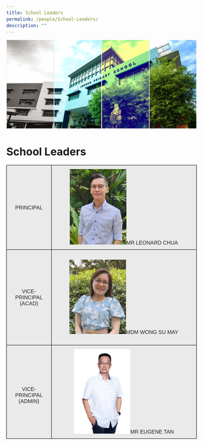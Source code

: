 ```yaml
---
title: School Leaders
permalink: /people/School-Leaders/
description: ""
---
```

![](/images/Banner.png)

School Leaders
==============

<style type="text/css">
.tg  {border-collapse:collapse;border-spacing:0;}
.tg td{border-color:black;border-style:solid;border-width:1px;font-family:Arial, sans-serif;font-size:14px;
  overflow:hidden;padding:10px 5px;word-break:normal;}
.tg th{border-color:black;border-style:solid;border-width:1px;font-family:Arial, sans-serif;font-size:14px;
  font-weight:normal;overflow:hidden;padding:10px 5px;word-break:normal;}
.tg .tg-ii8k{background-color:#EAEAEA;color:#222;text-align:center;vertical-align:top}
.tg .tg-ku5w{background-color:#EAEAEA;color:#222;text-align:center;vertical-align:middle}
</style>
<table class="tg">
<thead>
  <tr>
    <th class="tg-ku5w"><span style="color:#222;background-color:#EAEAEA">PRINCIPAL</span></th>
    <th class="tg-ii8k"><img src="/images/Mr%20Chua.jpeg" style="width:40%"><span style="color:#222;background-color:#EAEAEA">MR LEONARD CHUA</span><br><span style="color:#222;background-color:#EAEAEA"> </span></th>
  </tr>
</thead>
<tbody>
  <tr>
    <td class="tg-ku5w"><span style="color:#222;background-color:#EAEAEA">VICE-PRINCIPAL (ACAD) </span></td>
    <td class="tg-ku5w"><span style="color:#222;background-color:#EAEAEA"> </span><br><img src="/images/Mdm%20Wong.jpeg" style="width:40%"><span style="color:#222;background-color:#EAEAEA">MDM WONG SU MAY</span><br><br></td>
  </tr>
  <tr>
    <td class="tg-ku5w"><span style="color:#222;background-color:#EAEAEA"> </span><br><br><span style="color:#222;background-color:#EAEAEA">VICE-PRINCIPAL (ADMIN)</span><br><br></td>
    <td class="tg-ii8k"><img src="/images/Staff%20Photos%202023/School%20Leaders/mr%20eugene%20tan%20yuan%20shin.jpg" style="width:40%"><span style="color:#222;background-color:#EAEAEA">MR EUGENE TAN </span></td>
  </tr>
</tbody>
</table>